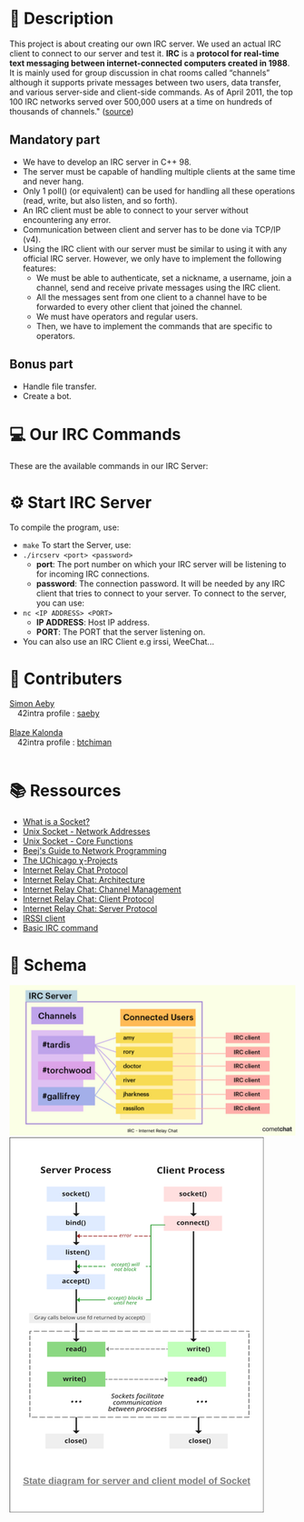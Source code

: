 # 🚀 Description
This project is about creating our own IRC server. We used an actual IRC client to connect to our server and test it.
**IRC** is a **protocol for real-time text messaging between internet-connected computers created in 1988**. It is mainly used for group discussion in chat rooms called “channels” although it supports private messages between two users, data transfer, and various server-side and client-side commands. As of April 2011, the top 100 IRC networks served over 500,000 users at a time on hundreds of thousands of channels." ([source](https://www.radware.com/security/ddos-knowledge-center/ddospedia/irc-internet-relay-chat/))


## Mandatory part
  - We have to develop an IRC server in C++ 98.
  - The server must be capable of handling multiple clients at the same time and never hang.
  - Only 1 poll() (or equivalent) can be used for handling all these operations (read, write, but also listen, and so forth).
  - An IRC client must be able to connect to your server without encountering any error.
  - Communication between client and server has to be done via TCP/IP (v4).
  - Using the IRC client with our server must be similar to using it with any official IRC server. However, we only have to implement the following features:
    -  We must be able to authenticate, set a nickname, a username, join a channel, send and receive private messages using the IRC client.
    -  All the messages sent from one client to a channel have to be forwarded to every other client that joined the channel.
    -  We must have operators and regular users.
    -  Then, we have to implement the commands that are specific to operators.
## Bonus part

  - Handle file transfer.
  - Create a bot.

# 💻 Our IRC Commands
These are the available commands in our IRC Server:
 

# ⚙️ Start IRC Server
To compile the program, use:
  - `make`
To start the Server, use:
  - `./ircserv <port> <password>`
    - **port**: The port number on which your IRC server will be listening to for incoming IRC connections.
    - **password**: The connection password. It will be needed by any IRC client that tries to connect to your server.
To connect to the server, you can use:
  - `nc <IP ADDRESS> <PORT>`
    - **IP ADDRESS**: Host IP address.
    - **PORT**: The PORT that the server listening on.
  - You can also use an IRC Client e.g irssi, WeeChat...

# 🧠 Contributers

[Simon Aeby](https://github.com/Laendrun)<br/>
&emsp;42intra profile : [saeby](https://profile.intra.42.fr/users/saeby) <br/>
<br/>
[Blaze Kalonda](https://github.com/blaisek)<br/>
&emsp;42intra profile : [btchiman](https://profile.intra.42.fr/users/btchiman) <br/>
<br/>

# 📚 Ressources
* [What is a Socket?](https://www.tutorialspoint.com/unix_sockets/what_is_socket.htm)
* [Unix Socket - Network Addresses](https://www.tutorialspoint.com/unix_sockets/network_addresses.htm)
* [Unix Socket - Core Functions](https://www.tutorialspoint.com/unix_sockets/socket_core_functions.htm)
* [Beej's Guide to Network Programming](https://beej.us/guide/bgnet/html/)
* [The UChicago χ-Projects](http://chi.cs.uchicago.edu/chirc/index.html)
* [Internet Relay Chat Protocol](https://datatracker.ietf.org/doc/html/rfc1459)
* [Internet Relay Chat: Architecture](https://datatracker.ietf.org/doc/html/rfc2810)
* [Internet Relay Chat: Channel Management](https://datatracker.ietf.org/doc/html/rfc2811)
* [Internet Relay Chat: Client Protocol](https://datatracker.ietf.org/doc/html/rfc2812)
* [Internet Relay Chat: Server Protocol](https://datatracker.ietf.org/doc/html/rfc2813)
* [IRSSI client](https://irssi.org/)
* [Basic IRC command](https://www.mirc.com/help/html/index.html?basic_irc_commands.html)


# 🔬 Schema 
<img src="assets/irc-shema.png">
<br/>
<img src="assets/network.png">
